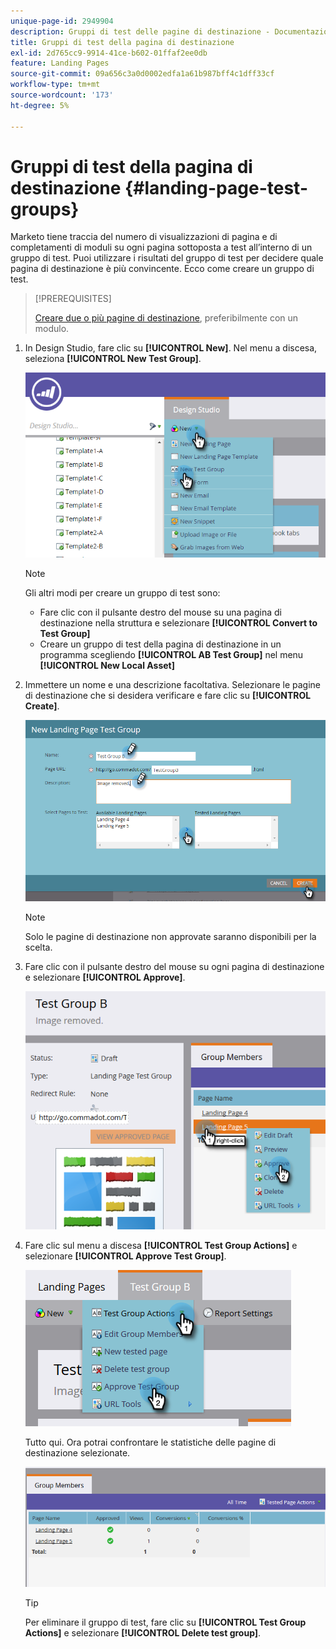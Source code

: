 ```yaml
---
unique-page-id: 2949904
description: Gruppi di test delle pagine di destinazione - Documentazione di Marketo - Documentazione del prodotto
title: Gruppi di test della pagina di destinazione
exl-id: 2d765cc9-9914-41ce-b602-01ffaf2ee0db
feature: Landing Pages
source-git-commit: 09a656c3a0d0002edfa1a61b987bff4c1dff33cf
workflow-type: tm+mt
source-wordcount: '173'
ht-degree: 5%

---
```


# Gruppi di test della pagina di destinazione {#landing-page-test-groups}

Marketo tiene traccia del numero di visualizzazioni di pagina e di completamenti di moduli su ogni pagina sottoposta a test all’interno di un gruppo di test. Puoi utilizzare i risultati del gruppo di test per decidere quale pagina di destinazione è più convincente. Ecco come creare un gruppo di test.

>[!PREREQUISITES]
>
>[Creare due o più pagine di destinazione](/help/marketo/getting-started/quick-wins/landing-page-with-a-form.md), preferibilmente con un modulo.

1. In Design Studio, fare clic su **[!UICONTROL New]**. Nel menu a discesa, seleziona **[!UICONTROL New Test Group]**.

   ![](assets/image2015-8-5-13-3a32-3a50.png)

   >[!NOTE]
   >
   >Gli altri modi per creare un gruppo di test sono:
   >
   >* Fare clic con il pulsante destro del mouse su una pagina di destinazione nella struttura e selezionare **[!UICONTROL Convert to Test Group]**
   >* Creare un gruppo di test della pagina di destinazione in un programma scegliendo **[!UICONTROL AB Test Group]** nel menu **[!UICONTROL New Local Asset]**

1. Immettere un nome e una descrizione facoltativa. Selezionare le pagine di destinazione che si desidera verificare e fare clic su **[!UICONTROL Create]**.

   ![](assets/image2015-8-5-13-3a39-3a10.png)

   >[!NOTE]
   >
   >Solo le pagine di destinazione non approvate saranno disponibili per la scelta.

1. Fare clic con il pulsante destro del mouse su ogni pagina di destinazione e selezionare **[!UICONTROL Approve]**.

   ![](assets/three-1.png)

1. Fare clic sul menu a discesa **[!UICONTROL Test Group Actions]** e selezionare **[!UICONTROL Approve Test Group]**.

   ![](assets/four-1.png)

   Tutto qui. Ora potrai confrontare le statistiche delle pagine di destinazione selezionate.

   ![](assets/five.png)

   >[!TIP]
   >
   >Per eliminare il gruppo di test, fare clic su **[!UICONTROL Test Group Actions]** e selezionare **[!UICONTROL Delete test group]**.
